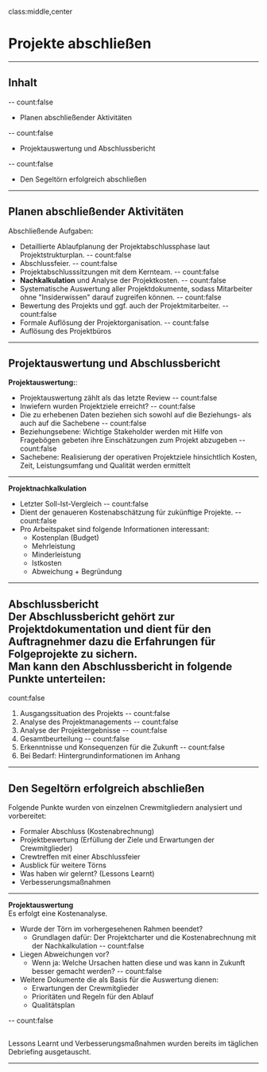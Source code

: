 ﻿class:middle,center
# Projekte abschließen 
---
## Inhalt

--
count:false

- Planen abschließender Aktivitäten

--
count:false

- Projektauswertung und Abschlussbericht

--
count:false

- Den Segeltörn erfolgreich abschließen

---

## Planen abschließender Aktivitäten
Abschließende Aufgaben:
- Detaillierte Ablaufplanung der Projektabschlussphase laut Projektstrukturplan.
--
count:false
- Abschlussfeier.
--
count:false
- Projektabschlusssitzungen mit dem Kernteam.
--
count:false
- <b>Nachkalkulation</b> und Analyse der Projektkosten.
--
count:false
- Systematische Auswertung aller Projektdokumente, sodass Mitarbeiter ohne "Insiderwissen" darauf zugreifen können.
--
count:false
- Bewertung des Projekts und ggf. auch der Projektmitarbeiter.
--
count:false
- Formale Auflösung der Projektorganisation.
--
count:false
- Auflösung des Projektbüros

---
## Projektauswertung und Abschlussbericht

<b>Projektauswertung:</b>:
- Projektauswertung zählt als das letzte Review
--
count:false
- Inwiefern wurden Projektziele erreicht?
--
count:false
- Die zu erhebenen Daten beziehen sich sowohl auf die Beziehungs- als auch auf die Sachebene
--
count:false
- Beziehungsebene: Wichtige Stakeholder werden mit Hilfe von Fragebögen gebeten ihre Einschätzungen zum Projekt abzugeben
--
count:false
- Sachebene: Realisierung der operativen Projektziele hinsichtlich Kosten, Zeit, Leistungsumfang und Qualität werden ermittelt

---

<b>Projektnachkalkulation</b>
- Letzter Soll-Ist-Vergleich
--
count:false
- Dient der genaueren Kostenabschätzung für zukünftige Projekte.
--
count:false
- Pro Arbeitspaket sind folgende Informationen interessant:
  - Kostenplan (Budget)
  - Mehrleistung
  - Minderleistung
  - Istkosten
  - Abweichung + Begründung

---

<b>Abschlussbericht</b>  
Der Abschlussbericht gehört zur Projektdokumentation und dient für den Auftragnehmer dazu die Erfahrungen für Folgeprojekte zu sichern.  
Man kann den Abschlussbericht in folgende Punkte unterteilen:
--
count:false
1. Ausgangssituation des Projekts
--
count:false
2. Analyse des Projektmanagements
--
count:false
3. Analyse der Projektergebnisse
--
count:false
4. Gesamtbeurteilung
--
count:false
5. Erkenntnisse und Konsequenzen für die Zukunft
--
count:false
6. Bei Bedarf: Hintergrundinformationen im Anhang

---

## Den Segeltörn erfolgreich abschließen
Folgende Punkte wurden von einzelnen Crewmitgliedern analysiert und vorbereitet:
- Formaler Abschluss (Kostenabrechnung)
- Projektbewertung (Erfüllung der Ziele und Erwartungen der Crewmitglieder)
- Crewtreffen mit einer Abschlussfeier
- Ausblick für weitere Törns
- Was haben wir gelernt? (Lessons Learnt)
- Verbesserungsmaßnahmen

---

<b>Projektauswertung</b>  
Es erfolgt eine Kostenanalyse. 
- Wurde der Törn im vorhergesehenen Rahmen beendet?
  - Grundlagen dafür: Der Projektcharter und die Kostenabrechnung mit der Nachkalkulation
--
count:false
- Liegen Abweichungen vor?
  - Wenn ja: Welche Ursachen hatten diese und was kann in Zukunft besser gemacht werden?
--
count:false
- Weitere Dokumente die als Basis für die Auswertung dienen:
   - Erwartungen der Crewmitglieder
   - Prioritäten und Regeln für den Ablauf
   - Qualitätsplan

--
count:false

##  

Lessons Learnt und Verbesserungsmaßnahmen wurden bereits im täglichen Debriefing ausgetauscht.

---